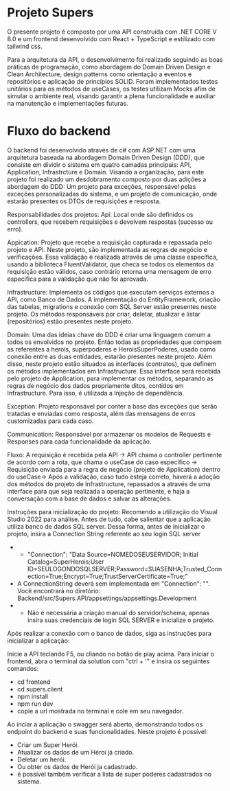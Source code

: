 # Projeto Supers

O presente projeto é composto por uma API construída com .NET CORE V 8.0 e um frontend desenvolvido com React + TypeScript e estilizado com tailwind css.

Para a arquitetura da API, o desenvolvimento foi realizado seguindo as boas práticas de programação, como abordagem do Domain Driven Design e Clean Architecture, design patterns como orientação a eventos e repositórios e aplicação de princípios SOLID.
Foram implementados testes unitários para os métodos de useCases, os testes utilizam Mocks afim de simular o ambiente real, visando garantir a plena funcionalidade e auxiliar na manutenção e implementações futuras.

# Fluxo do backend
O backend foi desenvolvido através de c# com ASP.NET com uma arquitetura baseada na abordagem Domain Driven Design (DDD), que consiste em dividir o sistema em quatro camadas principais: API, Application, Infrastrcture e Domain. 
Visando a organização, para este projeto foi realizado um desdobramento composto por duas adições a abordagem do DDD: Um projeto para exceções, responsável pelas exceções personalizadas do sistema, e um projeto de comunicação, onde estarão presentes os DTOs de requisições e resposta.

Responsabilidades dos projetos:
Api: Local onde são definidos os controllers, que recebem requisições e devolvem respostas (sucesso ou erro).

Appication: Projeto que recebe a requisição capturada e repassada pelo projeto e API. Neste projeto, são implementada as regras de negócio e verificações. Essa validação é realizada através de uma classe específica, usando a biblioteca FluentValidator, que checa
se todos os elementos da requisição estão válidos, caso contrário retorna uma mensagem de erro específica para a validação que não foi aprovada.
	
Infrastructure: Implementa os códigos que executam serviços externos a API, como Banco de Dados. A implementação do EntityFramework, criação das tabelas, migrations e conexão com SQL Server estão presentes neste projeto. Os métodos
responsáveis por criar, deletar, atualizar e listar (repositórios) estão presentes neste projeto.

Domain: Uma das ideias chave do DDD é criar uma linguagem comum a todos os envolvidos no projeto. Então todas as propriedades que compoem as referentes a herois, superpoderes e HeroisSuperPoderes, usado como conexão entre as duas entidades, estarão presentes neste 
projeto. Além disso, neste projeto estão situados as interfaces (contratos), que definem os métodos implementados em Infrastructure. Essa interface será recebida pelo projeto de 
Application, para implementar os métodos, separando as regras de negócio dos dados propriamente ditos, contidos em Infrastructure. Para isso, é utilizada a Injeção de dependência.

Exception: Projeto responsável por conter a base das exceções que serão tratadas e enviadas como resposta, além das mensagens de erros customizadas para cada caso.

Communication: Responsável por armazenar os modelos de Requests e Responses para cada funcionalidade da aplicação.

Fluxo: A requisição é recebida pela API -> API chama o controller pertinente de acordo com a rota, que chama o useCase do caso específico -> Requisição enviada para a regra de negócio (projeto de 
Application) dentro do useCase-> Após a validação, caso tudo esteja correto, haverá a adoção dos métodos do projeto de Infrastructure, repassados a através de uma interface para que seja 
realizada a operação pertinente, e haja a conversação com a base de dados e salvar as alterações.

Instruções para inicialização do projeto: Recomendo a utilização do Visual Studio 2022 para análise. Antes de tudo, cabe salientar que a aplicação utiliza banco de dados SQL server. Dessa forma, antes de inicializar o projeto, insira a Connection String referente ao seu login SQL server
- - "Connection": "Data Source=NOMEDOSEUSERVIDOR; Initial Catalog=SuperHerois;User ID=SEULOGONDOSQLSERVER;Password=SUASENHA;Trusted_Connection=True;Encrypt=True;TrustServerCertificate=True;"
- A ConnectionString deverá sem implementada em "Connection": "". Você encontrará no diretório: Backend/src/Supers.API/appsettings/appsettings.Development
- - Não é necessária a criação manual do servidor/schema, apenas insira suas credenciais de login SQL SERVER e inicialize o projeto.

Após realizar a conexão com o banco de dados, siga as instruções para inicializar a aplicação:

Inicie a API teclando F5, ou cliando no botão de play acima.
Para iniciar o frontend, abra o terminal da solution com "ctrl + '" e insira os seguintes comandos:
  - cd frontend
  - cd supers.client
  - npm install
  - npm run dev
  - copie a url mostrada no terminal e cole em seu navegador.

Ao inciar a aplicação o swagger será aberto, demonstrando todos os endpoint do backend e suas funcionalidades.
Neste projeto é possível:
  - Criar um Super Herói.
  - Atualizar os dados de um Héroi já criado.
  - Deletar um herói.
  - Ou obter os dados de Herói ja cadastrado.
  - é possível também verificar a lista de super poderes cadastrados no sistema.

